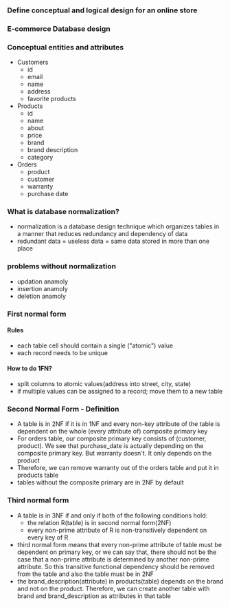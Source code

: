 ### Define conceptual and logical design for an online store

### E-commerce Database design
### Conceptual entities and attributes
- Customers
    - id
    - email
    - name
    - address
    - favorite products
- Products
    - id
    - name
    - about
    - price
    - brand
    - brand description
    - category
- Orders
    - product
    - customer
    - warranty
    - purchase date

### What is database normalization?
- normalization is a database design technique which organizes tables in a manner that reduces redundancy and dependency of data
- redundant data = useless data = same data stored in more than one place

### problems without normalization
- updation anamoly
- insertion anamoly
- deletion anamoly

### First normal form
#### Rules
- each table cell should contain a single ("atomic") value
- each record needs to be unique

#### How to do 1FN?
- split columns to atomic values(address into street, city, state)
- if multiple values can be assigned to a record; move them to a new table

### Second Normal Form - Definition
- A table is in 2NF if it is in 1NF and every non-key attribute of the table is dependent on the whole (every attribute of) composite primary key
- For orders table, our composite primary key consists of (customer, product). We see that purchase_date is actually depending on the composite primary key. But warranty doesn't. It only depends on the product
- Therefore, we can remove warranty out of the orders table and put it in products table
- tables without the composite primary are in 2NF by default

### Third normal form
- A table is in 3NF if and only if both of the following conditions hold:
    - the relation R(table) is in second normal form(2NF)
    - every non-prime attribute of R is non-transitively dependent on every key of R
- third normal form means that every non-prime attribute of table must be dependent on primary key, or we can say that, there should not be the case that a non-prime attribute is determined by another non-prime attribute. So this transitive functional dependency should be removed from the table and also the table must be in 2NF
- the brand_description(attribute) in products(table) depends on the brand and not on the product. Therefore, we can create another table with brand and brand_description as attributes in that table
